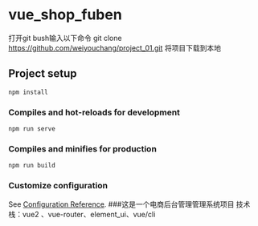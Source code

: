 # vue_shop_fuben
打开git bush输入以下命令
git clone https://github.com/weiyouchang/project_01.git
将项目下载到本地
## Project setup
```下载依赖
npm install
```

### Compiles and hot-reloads for development
```启动项目
npm run serve
```

### Compiles and minifies for production
```打包发布
npm run build
```

### Customize configuration
See [Configuration Reference](https://cli.vuejs.org/config/).
###这是一个电商后台管理管理系统项目
技术栈：vue2 、vue-router、element_ui、vue/cli
